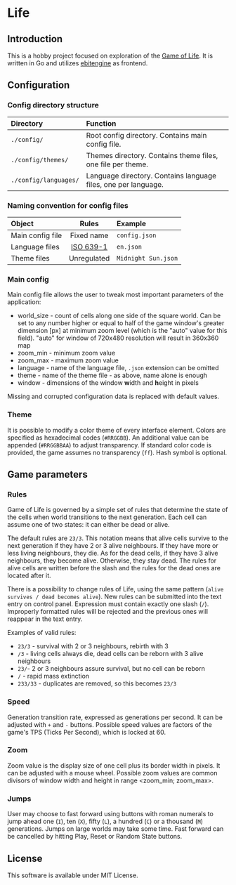 # Life

## Introduction

This is a hobby project focused on exploration of the [Game of Life](https://en.wikipedia.org/wiki/Conway's_Game_of_Life). It is written in Go and utilizes [ebitengine](https://ebitengine.org/) as frontend.

## Configuration

### Config directory structure

| Directory             | Function                                                       |
|:----------------------|:---------------------------------------------------------------|
| `./config/`           | Root config directory. Contains main config file.              |
| `./config/themes/`    | Themes directory. Contains theme files, one file per theme.    |
| `./config/languages/` | Language directory. Contains language files, one per language. |

### Naming convention for config files

| Object           | Rules                                                              | Example             |
|:-----------------|:------------------------------------------------------------------:|:--------------------|
| Main config file | Fixed name                                                         | `config.json`       |
| Language files   | [ISO 639-1](https://en.wikipedia.org/wiki/List_of_ISO_639-1_codes) | `en.json`           |
| Theme files      | Unregulated                                                        | `Midnight Sun.json` |

### Main config

Main config file allows the user to tweak most important parameters of the application:

  * world_size - count of cells along one side of the square world. Can be set to any number higher or equal to half of the game window's greater dimension [px] at minimum zoom level (which is the "auto" value for this field). "auto" for window of 720x480 resolution will result in 360x360 map
  * zoom_min - minimum zoom value
  * zoom_max - maximum zoom value
  * language - name of the language file, `.json` extension can be omitted
  * theme - name of the theme file - as above, name alone is enough
  * window - dimensions of the window **w**idth and **h**eight in pixels

Missing and corrupted configuration data is replaced with default values.

### Theme

It is possible to modify a color theme of every interface element. Colors are specified as hexadecimal codes (`#RRGGBB`). An additional value can be appended (`#RRGGBBAA`) to adjust transparency. If standard color code is provided, the game assumes no transparency (`ff`). Hash symbol is optional.

## Game parameters

### Rules

Game of Life is governed by a simple set of rules that determine the state of the cells when world transitions to the next generation. Each cell can assume one of two states: it can either be dead or alive.

The default rules are `23/3`. This notation means that alive cells survive to the next generation if they have 2 or 3 alive neighbours. If they have more or less living neighbours, they die. As for the dead cells, if they have 3 alive neighbours, they become alive. Otherwise, they stay dead. The rules for alive cells are written before the slash and the rules for the dead ones are located after it.

There is a possibility to change rules of Life, using the same pattern (`alive survives / dead becomes alive`). New rules can be submitted into the text entry on control panel. Expression must contain exactly one slash (`/`). Improperly formatted rules will be rejected and the previous ones will reappear in the text entry.

Examples of valid rules:

* `23/3` - survival with 2 or 3 neighbours, rebirth with 3
* `/3` - living cells always die, dead cells can be reborn with 3 alive neighbours
* `23/`- 2 or 3 neighbours assure survival, but no cell can be reborn
* `/`  - rapid mass extinction
* `233/33` - duplicates are removed, so this becomes `23/3`

### Speed

Generation transition rate, expressed as generations per second. It can be adjusted with `+` and `-` buttons. Possible speed values are factors of the game's TPS (Ticks Per Second), which is locked at 60.

### Zoom

Zoom value is the display size of one cell plus its border width in pixels. It can be adjusted with a mouse wheel. Possible zoom values are common divisors of window width and height in range <zoom_min; zoom_max>.

### Jumps

User may choose to fast forward using buttons with roman numerals to jump ahead one (`I`), ten (`X`), fifty (`L`), a hundred (`C`) or a thousand (`M`) generations. Jumps on large worlds may take some time. Fast forward can be cancelled by hitting Play, Reset or Random State buttons.

## License

This software is available under MIT License.
